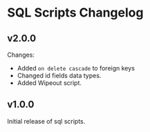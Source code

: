 # SQL Scripts Changelog

## v2.0.0

Changes:

- Added `on delete cascade` to foreign keys
- Changed id fields data types.
- Added Wipeout script.

##  v1.0.0

Initial release of sql scripts.